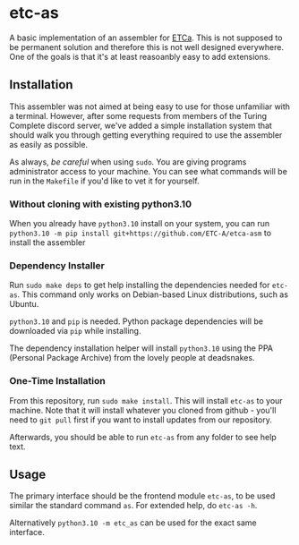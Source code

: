 # etc-as

A basic implementation of an assembler for [ETCa](https://github.com/ETC-A/etca-spec). 
This is not supposed to be permanent solution and therefore this is not well designed everywhere. 
One of the goals is that it's at least reasoanbly easy to add extensions.

## Installation

This assembler was not aimed at being easy to use for those unfamiliar with a terminal. However, after some
requests from members of the Turing Complete discord server, we've added a simple installation system
that should walk you through getting everything required to use the assembler as easily as possible.

As always, _be careful_ when using `sudo`. You are giving programs administrator access to your machine.
You can see what commands will be run in the `Makefile` if you'd like to vet it for yourself.

### Without cloning with existing python3.10

When you already have `python3.10` install on your system, you can run `python3.10 -m pip install git+https://github.com/ETC-A/etca-asm` to install the assembler

### Dependency Installer

Run `sudo make deps` to get help installing the dependencies needed for `etc-as`. This command only works on
Debian-based Linux distributions, such as Ubuntu.

`python3.10` and `pip` is needed. Python package dependencies will be downloaded via `pip` while installing.

The dependency installation helper will install `python3.10` using the PPA (Personal Package Archive)
from the lovely people at deadsnakes.

### One-Time Installation

From this repository, run `sudo make install`.
This will install `etc-as` to your machine. Note that it will install whatever you cloned from github -
you'll need to `git pull` first if you want to install updates from our repository.

Afterwards, you should be able to run `etc-as` from any folder to see help text.

## Usage

The primary interface should be the frontend module `etc-as`, to be used similar the standard command `as`. For extended help, do `etc-as -h`.

Alternatively `python3.10 -m etc_as` can be used for the exact same interface. 
